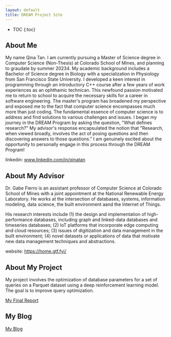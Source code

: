 ```yaml
---
layout: default
title: DREAM Project Site
---
```


* TOC
{:toc}

## About Me
My name Qina Tan. I am currently pursuing a Master of Science degree in Computer Science (Non-Thesis) at Colorado School of Mines, and planning to graudate by summer 20234. My academic background includes a Bachelor of Science degree in Biology with a specialization in Physiology from San Francisco State University. I developed a keen interest in programming through an introductory C++ course after a few years of work experiences as an ophthamic technican. This newfound passion motivated me to return to school to acquire the necessary skills for a career in software engineering. The master's program has broadened my perspective and exposed me to the fact that computer science encompasses much more than just coding. The fundamental essence of computer science is to address and find solutions to various challenges and issues. I began my journey in the DREAM Program by asking the question, "What defines research?" My advisor's response encapsulated the notion that "Research, when viewed broadly, involves the act of posing questions and then discovering answers to those questions." I am genuinely excited about the opportunity to personally engage in this process through the DREAM Program!
    
linkedin: www.linkedin.com/in/qinatan

## About My Advisor

Dr. Gabe Fierro is an assistant professor of Computer Science at Colorado School of Mines with a joint appointment at the National Renewable Energy Laboratory. He works at the intersection of databases, systems, information modeling, data science, the built environment aand the Internet of Things. 

His research interests include (1) the design and implementation of high-performance databases, including graph and linked-data databases and timeseries databases; (2) IoT platforms that incorporate edge computing and cloud resources; (3) issues of digitization and data management in the built environment; (4) novel datasets or applications of data that motivate new data management techniques and abstractions.

website: https://home.gtf.fyi/

## About My Project

My project involves the optimization of database parameters for a set of queries on a Parquet dataset using a deep reinforcement learning model. The goal is to improve query optimization. 

[My Final Report](files/finalreport.pdf)

## My Blog

[My Blog](blog.html)
